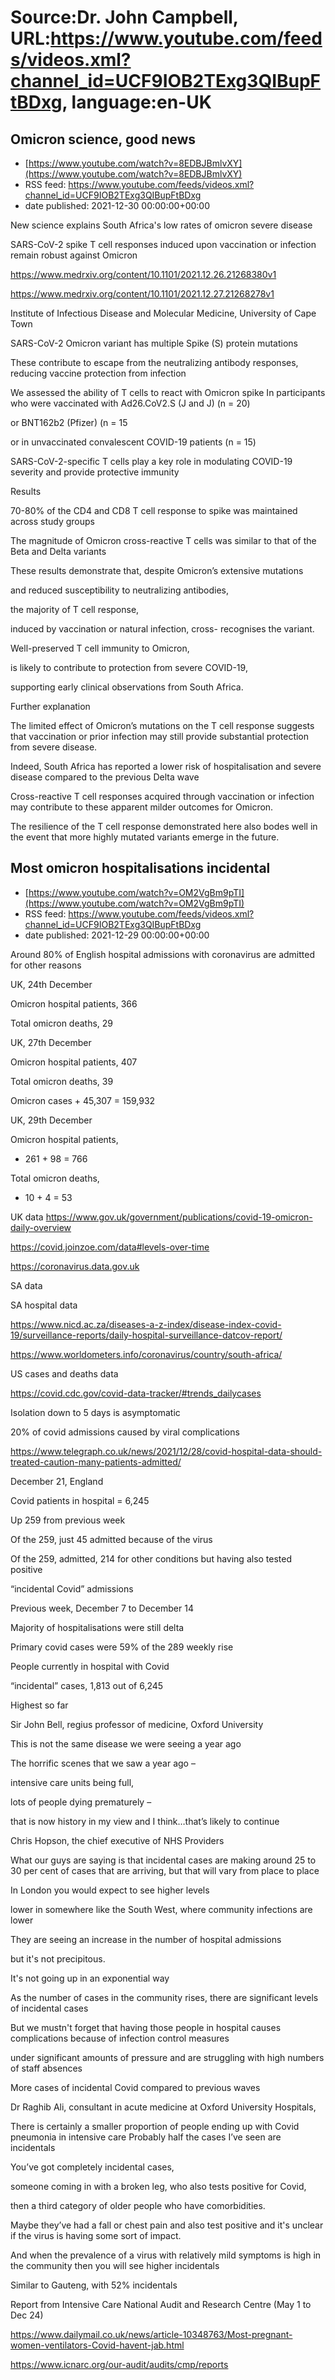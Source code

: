 # Source:Dr. John Campbell, URL:https://www.youtube.com/feeds/videos.xml?channel_id=UCF9IOB2TExg3QIBupFtBDxg, language:en-UK

## Omicron science, good news
 - [https://www.youtube.com/watch?v=8EDBJBmlvXY](https://www.youtube.com/watch?v=8EDBJBmlvXY)
 - RSS feed: https://www.youtube.com/feeds/videos.xml?channel_id=UCF9IOB2TExg3QIBupFtBDxg
 - date published: 2021-12-30 00:00:00+00:00

New science explains South Africa's low rates of omicron severe disease

SARS-CoV-2 spike T cell responses induced upon vaccination or infection remain robust against Omicron

https://www.medrxiv.org/content/10.1101/2021.12.26.21268380v1

https://www.medrxiv.org/content/10.1101/2021.12.27.21268278v1

Institute of Infectious Disease and Molecular Medicine, University of Cape Town 

SARS-CoV-2 Omicron variant has multiple Spike (S) protein mutations

These contribute to escape from the neutralizing antibody responses, 
reducing vaccine protection from infection

We assessed the ability of T cells to react with Omicron spike
In participants who were vaccinated with Ad26.CoV2.S (J and J) (n = 20)

or BNT162b2 (Pfizer) (n = 15

or in unvaccinated convalescent COVID-19 patients (n = 15)

SARS-CoV-2-specific T cells play a key role in modulating COVID-19 severity and provide protective immunity

Results

70-80% of the CD4 and CD8 T cell response to spike was maintained across study groups

The magnitude of Omicron cross-reactive T cells was similar to that of the Beta and Delta variants

These results demonstrate that,
despite Omicron’s extensive mutations

and reduced susceptibility to neutralizing antibodies, 

the majority of T cell response, 

induced by vaccination or natural infection, cross- recognises the variant.
 
Well-preserved T cell immunity to Omicron,

is likely to contribute to protection from severe COVID-19, 

supporting early clinical observations from South Africa. 

Further explanation

The limited effect of Omicron’s mutations on the T cell response suggests that vaccination or prior infection may still provide substantial protection from severe disease. 

Indeed, South Africa has reported a lower risk of hospitalisation and severe disease compared to the previous Delta wave
 
Cross-reactive T cell responses acquired through vaccination or infection may contribute to these apparent milder outcomes for Omicron.
 
The resilience of the T cell response demonstrated here also bodes well in the event that more highly mutated variants emerge in the future.

## Most omicron hospitalisations incidental
 - [https://www.youtube.com/watch?v=OM2VgBm9pTI](https://www.youtube.com/watch?v=OM2VgBm9pTI)
 - RSS feed: https://www.youtube.com/feeds/videos.xml?channel_id=UCF9IOB2TExg3QIBupFtBDxg
 - date published: 2021-12-29 00:00:00+00:00

Around 80% of English hospital admissions with coronavirus are admitted for other reasons

UK, 24th December

Omicron hospital patients, 366

Total omicron deaths, 29

UK, 27th December

Omicron hospital patients, 407

Total omicron deaths, 39

Omicron cases + 45,307 
= 159,932

UK, 29th December

Omicron hospital patients, 
+ 261 + 98 = 766

Total omicron deaths, 
+ 10 + 4 = 53

UK data
https://www.gov.uk/government/publications/covid-19-omicron-daily-overview

https://covid.joinzoe.com/data#levels-over-time

https://coronavirus.data.gov.uk

SA data

SA hospital data

https://www.nicd.ac.za/diseases-a-z-index/disease-index-covid-19/surveillance-reports/daily-hospital-surveillance-datcov-report/

https://www.worldometers.info/coronavirus/country/south-africa/

US cases and deaths data

https://covid.cdc.gov/covid-data-tracker/#trends_dailycases

Isolation down to 5 days is asymptomatic

20% of covid admissions caused by viral complications

https://www.telegraph.co.uk/news/2021/12/28/covid-hospital-data-should-treated-caution-many-patients-admitted/

December 21, England

Covid patients in hospital 
= 6,245

Up 259 from previous week

Of the 259, just 45 admitted because of the virus

Of the 259, admitted, 214 for other conditions but having also tested positive

“incidental Covid” admissions
 

Previous week, December 7 to December 14

Majority of hospitalisations were still delta

Primary covid cases were 59% of the 289 weekly rise


People currently in hospital with Covid

“incidental” cases, 1,813 out of 6,245

Highest so far


Sir John Bell, regius professor of medicine, Oxford University

This is not the same disease we were seeing a year ago

The horrific scenes that we saw a year ago – 

intensive care units being full, 

lots of people dying prematurely – 

that is now history in my view and I think…that’s likely to continue

Chris Hopson, the chief executive of NHS Providers

What our guys are saying is that incidental cases are making around 25 to 30 per cent of cases that are arriving, 
but that will vary from place to place

In London you would expect to see higher levels

lower in somewhere like the South West, where community infections are lower

They are seeing an increase in the number of hospital admissions

but it's not precipitous. 

It's not going up in an exponential way 

As the number of cases in the community rises, there are significant levels of incidental cases

But we mustn't forget that having those people in hospital causes complications because of infection control measures

under significant amounts of pressure and are struggling with high numbers of staff absences

 

More cases of incidental Covid compared to previous waves

Dr Raghib Ali, consultant in acute medicine at Oxford University Hospitals, 

There is certainly a smaller proportion of people ending up with Covid pneumonia in intensive care 
Probably half the cases I’ve seen are incidentals
 
You’ve got completely incidental cases, 

someone coming in with a broken leg, who also tests positive for Covid, 

then a third category of older people who have comorbidities. 

Maybe they’ve had a fall or chest pain and also test positive and it's unclear if the virus is having some sort of impact.

And when the prevalence of a virus with relatively mild symptoms is high in the community then you will see higher incidentals

Similar to Gauteng, with 52% incidentals



Report from Intensive Care National Audit and Research Centre (May 1 to Dec 24)

 

https://www.dailymail.co.uk/news/article-10348763/Most-pregnant-women-ventilators-Covid-havent-jab.html

https://www.icnarc.org/our-audit/audits/cmp/reports

